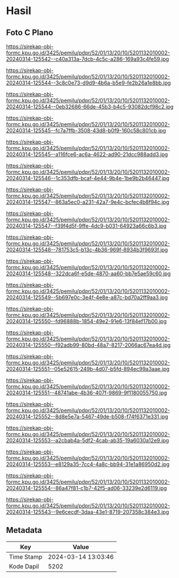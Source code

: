 # Hasil

## Foto C Plano

https://sirekap-obj-formc.kpu.go.id/3425/pemilu/pdpr/52/01/13/20/10/5201132010002-20240314-125542--c40a313a-7dcb-4c5c-a286-169a93c4fe59.jpg

https://sirekap-obj-formc.kpu.go.id/3425/pemilu/pdpr/52/01/13/20/10/5201132010002-20240314-125544--3c8c0e73-d9d9-4b6a-b5e9-fe2b26a1e8bb.jpg

https://sirekap-obj-formc.kpu.go.id/3425/pemilu/pdpr/52/01/13/20/10/5201132010002-20240314-125544--0eb32686-66de-45b3-b4c5-93082dcf98c2.jpg

https://sirekap-obj-formc.kpu.go.id/3425/pemilu/pdpr/52/01/13/20/10/5201132010002-20240314-125545--fc7a7ffb-3508-43d8-b0f9-160c58c801cb.jpg

https://sirekap-obj-formc.kpu.go.id/3425/pemilu/pdpr/52/01/13/20/10/5201132010002-20240314-125545--a116fce6-ac6a-4622-ad90-21dcc988add3.jpg

https://sirekap-obj-formc.kpu.go.id/3425/pemilu/pdpr/52/01/13/20/10/5201132010002-20240314-125546--1c353dfb-bcaf-4e44-9b4e-1be9b2b46447.jpg

https://sirekap-obj-formc.kpu.go.id/3425/pemilu/pdpr/52/01/13/20/10/5201132010002-20240314-125547--863a5ec0-a231-42a7-9e4c-bcfec4b8f94c.jpg

https://sirekap-obj-formc.kpu.go.id/3425/pemilu/pdpr/52/01/13/20/10/5201132010002-20240314-125547--f39f4d5f-9ffe-4dc9-b031-64923a66c6b3.jpg

https://sirekap-obj-formc.kpu.go.id/3425/pemilu/pdpr/52/01/13/20/10/5201132010002-20240314-125548--781753c5-b13c-4b36-969f-8934b3f9693f.jpg

https://sirekap-obj-formc.kpu.go.id/3425/pemilu/pdpr/52/01/13/20/10/5201132010002-20240314-125548--322dca6f-e5de-4870-aa60-bb7e5ae59c60.jpg

https://sirekap-obj-formc.kpu.go.id/3425/pemilu/pdpr/52/01/13/20/10/5201132010002-20240314-125549--5b697e0c-3e4f-4e8e-a87c-bd70a2ff9aa3.jpg

https://sirekap-obj-formc.kpu.go.id/3425/pemilu/pdpr/52/01/13/20/10/5201132010002-20240314-125550--fd96888b-1854-49e2-91e6-13f84ef17b00.jpg

https://sirekap-obj-formc.kpu.go.id/3425/pemilu/pdpr/52/01/13/20/10/5201132010002-20240314-125550--f92adb99-80bd-48a7-8217-2066ac67ea4d.jpg

https://sirekap-obj-formc.kpu.go.id/3425/pemilu/pdpr/52/01/13/20/10/5201132010002-20240314-125551--05e52615-249b-4d07-b5fd-894ec99a3aae.jpg

https://sirekap-obj-formc.kpu.go.id/3425/pemilu/pdpr/52/01/13/20/10/5201132010002-20240314-125551--48741abe-4b36-407f-9869-9f1180055750.jpg

https://sirekap-obj-formc.kpu.go.id/3425/pemilu/pdpr/52/01/13/20/10/5201132010002-20240314-125552--8d8e5e7a-5467-49de-b508-f74f6371e331.jpg

https://sirekap-obj-formc.kpu.go.id/3425/pemilu/pdpr/52/01/13/20/10/5201132010002-20240314-125553--a2cbab4a-5df2-4cab-ab35-19a6030a12e9.jpg

https://sirekap-obj-formc.kpu.go.id/3425/pemilu/pdpr/52/01/13/20/10/5201132010002-20240314-125553--e8129a35-7cc4-4a8c-bb94-31e1a86950d2.jpg

https://sirekap-obj-formc.kpu.go.id/3425/pemilu/pdpr/52/01/13/20/10/5201132010002-20240314-125554--86a47f81-c1b7-42f5-ad06-33239e2d6119.jpg

https://sirekap-obj-formc.kpu.go.id/3425/pemilu/pdpr/52/01/13/20/10/5201132010002-20240314-125543--9e6cecdf-3daa-43e1-8719-207358c384e3.jpg


## Metadata

| Key        | Value               |
| ---------- | ------------------- |
| Time Stamp | 2024-03-14 13:03:46 |
| Kode Dapil | 5202                |



